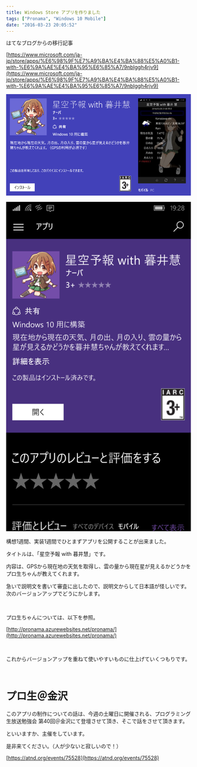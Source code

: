 ```yaml
---
title: Windows Store アプリを作りました
tags: ["Pronama", "Windows 10 Mobile"]
date: "2016-03-23 20:05:52"
---
```


<div class="alert info">
はてなブログからの移行記事
</div>

[https://www.microsoft.com/ja-jp/store/apps/%E6%98%9F%E7%A9%BA%E4%BA%88%E5%A0%B1-with-%E6%9A%AE%E4%BA%95%E6%85%A7/9nblggh4rjv9](https://www.microsoft.com/ja-jp/store/apps/%E6%98%9F%E7%A9%BA%E4%BA%88%E5%A0%B1-with-%E6%9A%AE%E4%BA%95%E6%85%A7/9nblggh4rjv9)

![20160323195720](20160323195720.png)

![20160323195732](20160323195732.png)

構想1週間、実装1週間でひとまずアプリを公開することが出来ました。

タイトルは、「星空予報 with 暮井慧」です。

内容は、GPSから現在地の天気を取得し、雲の量から現在星が見えるかどうかをプロ生ちゃんが教えてくれます。

急いで説明文を書いて審査に出したので、説明文からして日本語が怪しいです。次のバージョンアップでどうにかします。

<br>

プロ生ちゃんについては、以下を参照。

[http://pronama.azurewebsites.net/pronama/](http://pronama.azurewebsites.net/pronama/)

<br>

これからバージョンアップを重ねて使いやすいものに仕上げていくつもりです。


<br>

# プロ生＠金沢

このアプリの制作についての話は、今週の土曜日に開催される、プログラミング生放送勉強会 第40回＠金沢にて登壇させて頂き、そこで話をさせて頂きます。

といいますか、主催をしています。

是非来てください。（人が少ないと寂しいので！）

[https://atnd.org/events/75528](https://atnd.org/events/75528)

<br>

